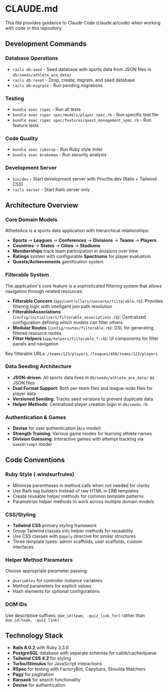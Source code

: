 # CLAUDE.md

This file provides guidance to Claude Code (claude.ai/code) when working with code in this repository.

## Development Commands

### Database Operations
- `rails db:seed` - Seed database with sports data from JSON files in `db/seeds/athlete_ace_data/`
- `rails db:reset` - Drop, create, migrate, and seed database
- `rails db:migrate` - Run pending migrations

### Testing
- `bundle exec rspec` - Run all tests
- `bundle exec rspec spec/models/player_spec.rb` - Run specific test file
- `bundle exec rspec spec/features/quest_management_spec.rb` - Run feature tests

### Code Quality
- `bundle exec rubocop` - Run Ruby style linter
- `bundle exec brakeman` - Run security analysis

### Development Server
- `bin/dev` - Start development server with Procfile.dev (Rails + Tailwind CSS)
- `rails server` - Start Rails server only

## Architecture Overview

### Core Domain Models
AthleteAce is a sports data application with hierarchical relationships:
- **Sports** → **Leagues** → **Conferences** → **Divisions** → **Teams** → **Players**
- **Countries** → **States** → **Cities** → **Stadiums**
- **Memberships** track team participation in divisions over time
- **Ratings** system with configurable **Spectrums** for player evaluation
- **Quests/Achievements** gamification system

### Filterable System
The application's core feature is a sophisticated filtering system that allows navigation through related resources:

- **Filterable Concern** (`app/controllers/concerns/filterable.rb`): Provides filtering logic with intelligent join path resolution
- **FilterableAssociations** (`config/initializers/filterable_associations.rb`): Centralized configuration defining which models can filter others
- **Modular Routes** (`config/routes/filterable.rb`): DSL for generating filtered resource routes
- **Filter Helpers** (`app/helpers/filterable_*.rb`): UI components for filter panels and navigation

Key filterable URLs: `/teams/123/players`, `/leagues/456/teams/123/players`

### Data Seeding Architecture
- **JSON-driven**: All sports data lives in `db/seeds/athlete_ace_data/` as JSON files
- **Dual Format Support**: Both per-team files and league-wide files for player data
- **Versioned Seeding**: Tracks seed versions to prevent duplicate data
- **Helper Methods**: Centralized player creation logic in `db/seeds.rb`

### Authentication & Games
- **Devise** for user authentication (`Ace` model)
- **Strength Training**: Various game modes for learning athlete names
- **Division Guessing**: Interactive games with attempt tracking via `GameAttempt` model

## Code Conventions

### Ruby Style (.windsurfrules)
- Minimize parentheses in method calls when not needed for clarity
- Use Rails tag builders instead of raw HTML in ERB templates
- Create reusable helper methods for common template patterns
- Parametrize helper methods to work across multiple domain models

### CSS/Styling
- **Tailwind CSS** primary styling framework
- Group Tailwind classes into helper methods for reusability
- Use CSS classes with `@apply` directive for similar structures
- Three template types: admin scaffolds, user scaffolds, custom interfaces

### Helper Method Parameters
Choose appropriate parameter passing:
- `@variables` for controller instance variables
- Method parameters for explicit values
- Hash elements for optional configurations

### DOM IDs
Use descriptive suffixes: `dom_id(team, :quiz_link_for)` rather than `dom_id(team, :quiz_link)`

## Technology Stack
- **Rails 8.0.2** with Ruby 3.3.0
- **PostgreSQL** database with separate schemas for cable/cache/queue
- **Tailwind CSS 4.2** for styling
- **Turbo/Stimulus** for JavaScript interactions
- **RSpec** for testing with FactoryBot, Capybara, Shoulda Matchers
- **Pagy** for pagination
- **Ransack** for search functionality
- **Devise** for authentication